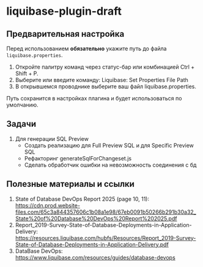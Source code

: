 # liquibase-plugin-draft  

## Предварительная настройка
Перед использованием **обязательно** укажите путь до файла `liquibase.properties`.
1. Откройте палитру команд через статус-бар или комбинацией Ctrl + Shift + P.
2. Выберите или введите команду:
Liquibase: Set Properties File Path
3. В открывшемся проводнике выберите ваш файл liquibase.properties.

Путь сохранится в настройках плагина и будет использоваться по умолчанию.

## Задачи
1. Для генерации SQL Preview
   - Создать реализацию для Full Preview SQL и для Specific Preview SQL
   - Рефакторинг generateSqlForChangeset.js
   - Сделать обработчик ошибки на невозможность соединения с бд
     
## Полезные материалы и ссылки
1. State of Database DevOps Report 2025 (page 10, 11): https://cdn.prod.website-files.com/65c3a844357606c1b08a1e98/67eb0091b50266b291b30a32_State%20of%20Database%20DevOps%20Report%202025.pdf
2. Report_2019-Survey-State-of-Database-Deployments-in-Application-Delivery: https://resources.liquibase.com/hubfs/Resources/Report_2019-Survey-State-of-Database-Deployments-in-Application-Delivery.pdf
3. DataBase DevOps: https://www.liquibase.com/resources/guides/database-devops


